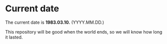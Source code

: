 # Current date

The current date is **1983.03.10.** (YYYY.MM.DD.)

This repository will be good when the world ends, so we will know how long it lasted.